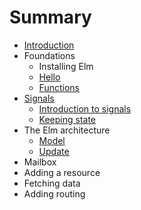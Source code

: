 # Summary

* [Introduction](README.md)
* Foundations
   * Installing Elm
   * [Hello](hello.md)
   * [Functions](chapter1.md)
* [Signals](signals.md)
   * [Introduction to signals](signals/introduction.md)
   * [Keeping state](signals/keeping_state.md)
* The Elm architecture
   * [Model](elm_arch/model.md)
   * [Update](elm_arch/update.md)
* Mailbox
* Adding a resource
* Fetching data
* Adding routing

